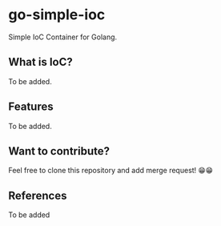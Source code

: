 # go-simple-ioc
Simple IoC Container for Golang.

## What is IoC?
To be added.

## Features
To be added.

## Want to contribute?
Feel free to clone this repository and add merge request! 😁😁

## References
To be added